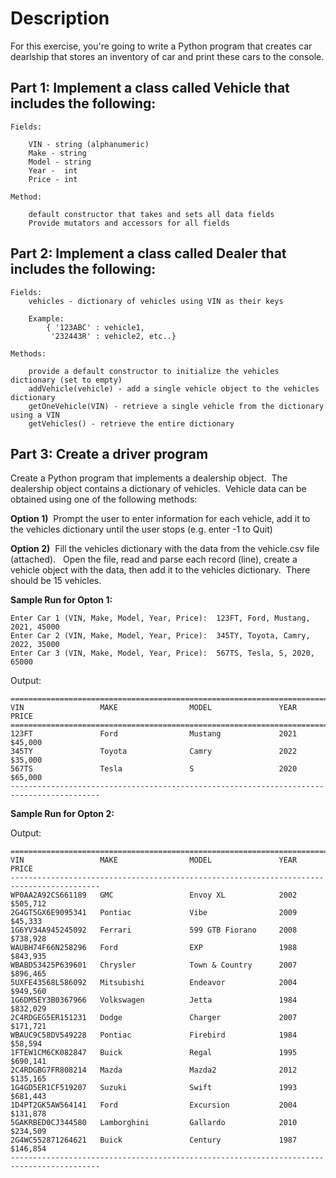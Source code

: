 # Description

For this exercise, you're going to write a Python program that creates car dearlship that stores an inventory of car and print these cars to the console.

## Part 1:  Implement a class called Vehicle that includes the following:
    
    Fields:

        VIN - string (alphanumeric)
        Make - string
        Model - string
        Year -  int
        Price - int
    
    Method:
        
        default constructor that takes and sets all data fields
        Provide mutators and accessors for all fields
    
## Part 2:  Implement a class called Dealer that includes the following:
    
    Fields:
        vehicles - dictionary of vehicles using VIN as their keys
        
        Example:
            { '123ABC' : vehicle1,
             '232443R' : vehicle2, etc..}
            
    Methods:
        
        provide a default constructor to initialize the vehicles dictionary (set to empty)
        addVehicle(vehicle) - add a single vehicle object to the vehicles dictionary
        getOneVehicle(VIN) - retrieve a single vehicle from the dictionary using a VIN
        getVehicles() - retrieve the entire dictionary

## Part 3:  Create a driver program 

Create a Python program that implements a dealership object.  The dealership object contains a dictionary of vehicles.  Vehicle data can be obtained using one of the following methods:

**Option 1)**  Prompt the user to enter information for each vehicle, add it to the vehicles dictionary until the user stops (e.g. enter -1 to Quit)

**Option 2)**  Fill the vehicles dictionary with the data from the vehicle.csv file (attached).   Open the file, read and parse each record (line), create a vehicle object with the data, then add it to the vehicles dictionary.  There should be 15 vehicles.
    
**Sample Run for Opton 1:**
    
    Enter Car 1 (VIN, Make, Model, Year, Price):  123FT, Ford, Mustang, 2021, 45000 
    Enter Car 2 (VIN, Make, Model, Year, Price):  345TY, Toyota, Camry, 2022, 35000 
    Enter Car 3 (VIN, Make, Model, Year, Price):  567TS, Tesla, S, 2020, 65000 
    
Output:
    
    ==========================================================================================
    VIN                 MAKE                MODEL               YEAR                PRICE
    ==========================================================================================
    123FT               Ford                Mustang             2021                $45,000
    345TY               Toyota              Camry               2022                $35,000
    567TS               Tesla               S                   2020                $65,000
    ------------------------------------------------------------------------------------------    

**Sample Run for Opton 2:**

Output:
    
    ==========================================================================================
    VIN                 MAKE                MODEL               YEAR                PRICE
    ------------------------------------------------------------------------------------------
    WP0AA2A92CS661189   GMC                 Envoy XL            2002                $505,712
    2G4GT5GX6E9095341   Pontiac             Vibe                2009                $45,333
    1G6YV34A945245092   Ferrari             599 GTB Fiorano     2008                $738,928
    WAUBH74F66N258296   Ford                EXP                 1988                $843,935
    WBABD53425P639601   Chrysler            Town & Country      2007                $896,465
    5UXFE43568L586092   Mitsubishi          Endeavor            2004                $949,560
    1G6DM5EY3B0367966   Volkswagen          Jetta               1984                $832,029
    2C4RDGEG5ER151231   Dodge               Charger             2007                $171,721
    WBAUC9C58DV549228   Pontiac             Firebird            1984                $58,594
    1FTEW1CM6CK082847   Buick               Regal               1995                $690,141
    2C4RDGBG7FR808214   Mazda               Mazda2              2012                $135,165
    1G4GD5ER1CF519207   Suzuki              Swift               1993                $681,443
    1D4PT2GK5AW564141   Ford                Excursion           2004                $131,878
    5GAKRBED0CJ344580   Lamborghini         Gallardo            2010                $234,509
    2G4WC552871264621   Buick               Century             1987                $146,854
    ------------------------------------------------------------------------------------------ 
